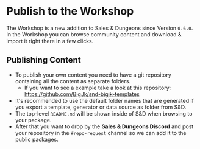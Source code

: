 # Publish to the Workshop

The Workshop is a new addition to Sales & Dungeons since Version ``0.6.0``. In the Workshop you can browse community content and download & import it right there in a few clicks.

## Publishing Content

- To publish your own content you need to have a git repository containing all the content as separate folders.
    - If you want to see a example take a look at this repository: https://github.com/BigJk/snd-bigjk-templates
- It's recommended to use the default folder names that are generated if you export a template, generator or data source as folder from S&D.
- The top-level `README.md` will be shown inside of S&D when browsing to your package.
- After that you want to drop by the **Sales & Dungeons Discord** and post your repository in the `#repo-request` channel so we can add it to the public packages.